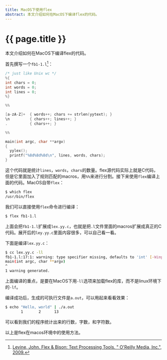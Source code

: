 ```yaml
---
title: MacOS下使用flex
abstract: 本文介绍如何在MacOS下编译flex的代码。
---
```


# {{ page.title }}

本文介绍如何在MacOS下编译flex的代码。

首先撰写一个`fb1-1.l`[^url]：

[^url]:[Levine, John. Flex & Bison: Text Processing Tools. " O'Reilly Media, Inc.", 2009.](https://books.google.fr/books?hl=en&lr=&id=nYUkAAAAQBAJ&oi=fnd&pg=PR3&dq=Flex+%26+Bison&ots=VW6wqh6C4l&sig=-9hE8cN6EeDIzLfrDU69kptvYzQ#v=onepage&q=Flex%20%26%20Bison&f=false)

```c
/* just like Unix wc */
%{
int chars = 0;
int words = 0;
int lines = 0;
%}

%%

[a-zA-Z]+  { words++; chars += strlen(yytext); }
\n         { chars++; lines++; }
.          { chars++; }

%%

main(int argc, char **argv)
{
  yylex();
  printf("%8d%8d%8d\n", lines, words, chars);
}
```

这个代码就是统计`lines`，`words`，`chars`的数量。flex源代码实际上就是C代码，但是它里面加入了规则匹配的macros，用`%%`来进行分割。接下来使用`flex`编译上面的代码。MacOS自带`flex`：

```bash
$ which flex
/usr/bin/flex
```

我们可以直接使用`flex`命令进行编译：

```bash
$ flex fb1-1.l
```

上面会把`fb1-1.l`扩展成`lex.yy.c`，也就是把`.l`文件里面的macros扩展成真正的C代码。展开后的`ley.yy.c`里面内容很多，可以自己看一看。

下面是编译`lex.yy.c`：

```bash
$ cc lex.yy.c -ll
fb1-1.l:17:1: warning: type specifier missing, defaults to 'int' [-Wimplicit-int]
main(int argc, char **argv)
^
1 warning generated.
```

上面编译的重点，是要在MacOS下用`-ll`选项来加载flex的库，而不是linux环境下的`-lf`。

编译成功后，生成的可执行文件是`a.out`，可以用起来看看效果：

```bash
$ echo "Hello, world" | ./a.out
       1       2      13
```

可以看到我们的程序统计出来的行数，字数，和字符数。

以上是flex在macos环境中的使用方法。



